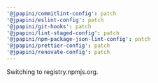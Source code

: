 ```yaml
---
'@jpapini/commitlint-config': patch
'@jpapini/eslint-config': patch
'@jpapini/git-hooks': patch
'@jpapini/lint-staged-config': patch
'@jpapini/npm-package-json-lint-config': patch
'@jpapini/prettier-config': patch
'@jpapini/renovate-config': patch
---
```


Switching to registry.npmjs.org.
